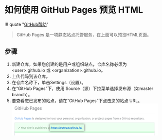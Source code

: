 # 如何使用 GitHub Pages 预览 HTML

!!! quote "[GitHub帮助](https://help.github.com/cn/github/working-with-github-pages/creating-a-github-pages-site)"

> GitHub Pages 是一项静态站点托管服务，在上面可以预览HTML页面。

## 步骤

1. 新建仓库，如果您创建的是用户或组织站点，仓库名称必须为 <user\>.github.io 或 <organization\>.github.io。
2. 上传代码到该仓库。
2. 在仓库名称下，单击Settings（设置）。
3. 在“GitHub Pages”下，使用 Source（源）下拉菜单选择发布源（如master branch）。
4. 要查看您已发布的站点，请在“GitHub Pages”下点击您的站点 URL。
![](../img/Blog/1-githubpages.png)
